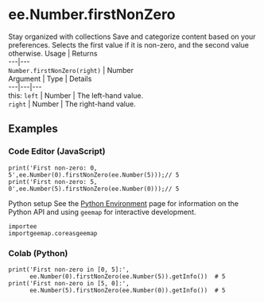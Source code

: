  
#  ee.Number.firstNonZero
Stay organized with collections  Save and categorize content based on your preferences. 
Selects the first value if it is non-zero, and the second value otherwise. Usage | Returns  
---|---  
`Number.firstNonZero(right)` | Number  
Argument | Type | Details  
---|---|---  
this: `left` | Number | The left-hand value.  
`right` | Number | The right-hand value.  
## Examples
### Code Editor (JavaScript)
```
print('First non-zero: 0, 5',ee.Number(0).firstNonZero(ee.Number(5)));// 5
print('First non-zero: 5, 0',ee.Number(5).firstNonZero(ee.Number(0)));// 5
```

Python setup
See the [ Python Environment](https://developers.google.com/earth-engine/guides/python_install) page for information on the Python API and using `geemap` for interactive development.
```
importee
importgeemap.coreasgeemap
```

### Colab (Python)
```
print('First non-zero in [0, 5]:',
      ee.Number(0).firstNonZero(ee.Number(5)).getInfo())  # 5
print('First non-zero in [5, 0]:',
      ee.Number(5).firstNonZero(ee.Number(0)).getInfo())  # 5
```

